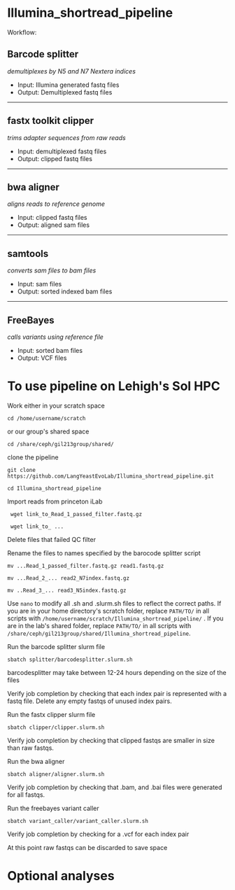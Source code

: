 # Illumina_shortread_pipeline

Workflow: 

## Barcode splitter 
*demultiplexes by N5 and N7 Nextera indices* 
- Input: Illumina generated fastq files 
- Output: Demultiplexed fastq files 
---
## fastx toolkit clipper 
*trims adapter sequences from raw reads* 
- Input: demultiplexed fastq files
- Output: clipped fastq files  
---
## bwa aligner 
*aligns reads to reference genome* 
- Input: clipped fastq files
- Output: aligned sam files 
---
## samtools 
*converts sam files to bam files* 
- Input: sam files
- Output: sorted indexed bam files   
---
## FreeBayes 
*calls variants using reference file* 
- Input: sorted bam files
- Output: VCF files  

# To use pipeline on Lehigh's Sol HPC

Work either in your scratch space  

`cd /home/username/scratch`

or our group's shared space

`cd /share/ceph/gil213group/shared/`

clone the pipeline 

`git clone https://github.com/LangYeastEvoLab/Illumina_shortread_pipeline.git`

`cd Illumina_shortread_pipeline`


Import reads from princeton iLab 

` wget link_to_Read_1_passed_filter.fastq.gz`

` wget link_to_ ...`

 Delete files that failed QC filter
 
 Rename the files to names specified by the barocode splitter script 
 
 `mv ...Read_1_passed_filter.fastq.gz read1.fastq.gz`
 
 `mv ...Read_2_... read2_N7index.fastq.gz`
 
 `mv ..Read_3_... read3_N5index.fastq.gz`
 
Use `nano` to modify all .sh and .slurm.sh files to reflect the correct paths. If you are in your home directory's scratch folder, replace `PATH/TO/` in all scripts with `/home/username/scratch/Illumina_shortread_pipeline/` . If you are in the lab's shared folder, replace `PATH/TO/` in all scripts with `/share/ceph/gil213group/shared/Illumina_shortread_pipeline`.

Run the barcode splitter slurm file

`sbatch splitter/barcodesplitter.slurm.sh`

barcodesplitter may take between 12-24 hours depending on the size of the files

Verify job completion by checking that each index pair is represented with a fastq file. Delete any empty fastqs of unused index pairs. 

Run the fastx clipper slurm file

`sbatch clipper/clipper.slurm.sh` 

Verify job completion by checking that clipped fastqs are smaller in size than raw fastqs. 

Run the bwa aligner 

`sbatch aligner/aligner.slurm.sh` 

Verify job completion by checking that .bam, and .bai files were generated for all fastqs. 

Run the freebayes variant caller 

`sbatch variant_caller/variant_caller.slurm.sh` 

Verify job completion by checking for a .vcf for each index pair

At this point raw fastqs can be discarded to save space 

# Optional analyses


